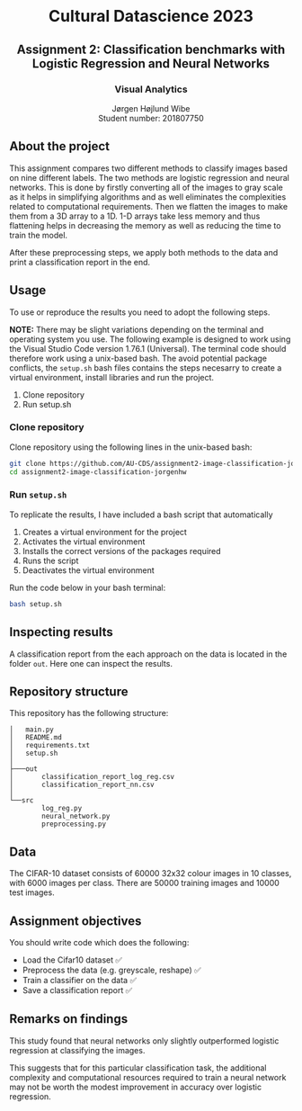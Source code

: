 <!-- PROJECT LOGO -->
<br />
<p align="center">
  <h1 align="center">Cultural Datascience 2023</h1> 
  <h2 align="center">Assignment 2: Classification benchmarks with Logistic Regression and Neural Networks</h2> 
  <h3 align="center">Visual Analytics</h3> 


  <p align="center">
    Jørgen Højlund Wibe<br>
    Student number: 201807750
  </p>
</p>


<!-- ABOUT THE PROJECT -->
## About the project
This assignment compares two different methods to classify images based on nine different labels. The two methods are logistic regression and neural networks.
This is done by firstly converting all of the images to gray scale as it helps in simplifying algorithms and as well eliminates the complexities related to computational requirements.
Then we flatten the images to make them from a 3D array to a 1D. 1-D arrays take less memory and thus flattening helps in decreasing the memory as well as reducing the time to train the model. 

After these preprocessing steps, we apply both methods to the data and print a classification report in the end.

<!-- USAGE -->
## Usage

To use or reproduce the results you need to adopt the following steps.

**NOTE:** There may be slight variations depending on the terminal and operating system you use. The following example is designed to work using the Visual Studio Code version 1.76.1 (Universal). The terminal code should therefore work using a unix-based bash. The avoid potential package conflicts, the ```setup.sh``` bash files contains the steps necesarry to create a virtual environment, install libraries and run the project.

1. Clone repository
2. Run setup.sh

### Clone repository

Clone repository using the following lines in the unix-based bash:

```bash
git clone https://github.com/AU-CDS/assignment2-image-classification-jorgenhw.git
cd assignment2-image-classification-jorgenhw
```

### Run ```setup.sh```

To replicate the results, I have included a bash script that automatically 

1. Creates a virtual environment for the project
2. Activates the virtual environment
3. Installs the correct versions of the packages required
4. Runs the script
5. Deactivates the virtual environment

Run the code below in your bash terminal:

```bash
bash setup.sh
```

## Inspecting results

A classification report from the each approach on the data is located in the folder ```out```. Here one can inspect the results.

<!-- REPOSITORY STRUCTURE -->
## Repository structure

This repository has the following structure:
```
│   main.py
│   README.md
│   requirements.txt
│   setup.sh
│
├───out
│       classification_report_log_reg.csv
│       classification_report_nn.csv
│
└──src
        log_reg.py
        neural_network.py
        preprocessing.py
```


<!-- DATA -->
## Data
The CIFAR-10 dataset consists of 60000 32x32 colour images in 10 classes, with 6000 images per class. There are 50000 training images and 10000 test images.

## Assignment objectives
You should write code which does the following:

- Load the Cifar10 dataset ✅
- Preprocess the data (e.g. greyscale, reshape) ✅
- Train a classifier on the data ✅
- Save a classification report ✅

## Remarks on findings
This study found that neural networks only slightly outperformed logistic regression at classifying the images.

This suggests that for this particular classification task, the additional complexity and computational resources required to train a neural network may not be worth the modest improvement in accuracy over logistic regression.